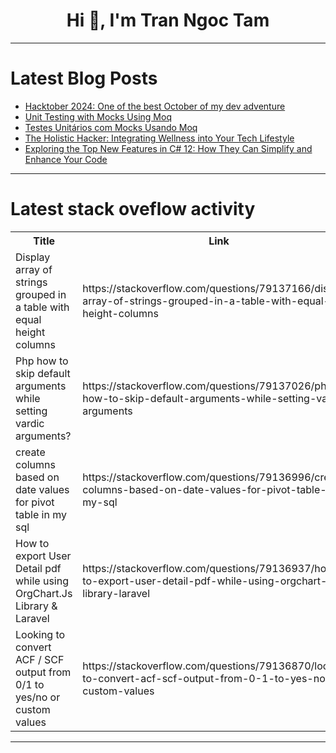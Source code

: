 <h1 align="center">Hi 👋, I'm Tran Ngoc Tam</h1>

---

# Latest Blog Posts 
<!-- BLOG-POST-LIST:START -->
- [Hacktober 2024: One of the best October of my dev adventure](https://dev.to/ion_finisher/hacktober-2024-one-of-the-best-october-of-my-dev-adventure-534p)
- [Unit Testing with Mocks Using Moq](https://dev.to/juarezasjunior/unit-testing-with-mocks-using-moq-492o)
- [Testes Unitários com Mocks Usando Moq](https://dev.to/juarezasjunior/testes-unitarios-com-mocks-usando-moq-5a37)
- [The Holistic Hacker: Integrating Wellness into Your Tech Lifestyle](https://dev.to/techbalance_collective/the-holistic-hacker-integrating-wellness-into-your-tech-lifestyle-86c)
- [Exploring the Top New Features in C# 12: How They Can Simplify and Enhance Your Code](https://dev.to/leandroveiga/exploring-the-top-new-features-in-c-12-how-they-can-simplify-and-enhance-your-code-25hj)
<!-- BLOG-POST-LIST:END -->

---

# Latest stack oveflow activity
<table>
  <tr><th>Title</th><th>Link</th></tr>
  <!-- STACKOVERFLOW:START --><tr><td>Display array of strings grouped in a table with equal height columns</td><td>https://stackoverflow.com/questions/79137166/display-array-of-strings-grouped-in-a-table-with-equal-height-columns</td></tr><tr><td>Php how to skip default arguments while setting vardic arguments?</td><td>https://stackoverflow.com/questions/79137026/php-how-to-skip-default-arguments-while-setting-vardic-arguments</td></tr><tr><td>create columns based on date values for pivot table in my sql</td><td>https://stackoverflow.com/questions/79136996/create-columns-based-on-date-values-for-pivot-table-in-my-sql</td></tr><tr><td>How to export User Detail pdf while using OrgChart.Js Library &amp; Laravel</td><td>https://stackoverflow.com/questions/79136937/how-to-export-user-detail-pdf-while-using-orgchart-js-library-laravel</td></tr><tr><td>Looking to convert ACF / SCF output from 0/1 to yes/no or custom values</td><td>https://stackoverflow.com/questions/79136870/looking-to-convert-acf-scf-output-from-0-1-to-yes-no-or-custom-values</td></tr><!-- STACKOVERFLOW:END -->
</table>

---


